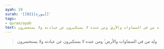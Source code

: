 ```yaml
---
ayah: 19
surah: '[[021|سورة]]'
tags:
- quran/ayah
text: وله من في السماوات والأرض ۚ ومن عنده لا يستكبرون عن عبادته ولا يستحسرون
---
```

> وله من في السماوات والأرض ۚ ومن عنده لا يستكبرون عن عبادته ولا يستحسرون
